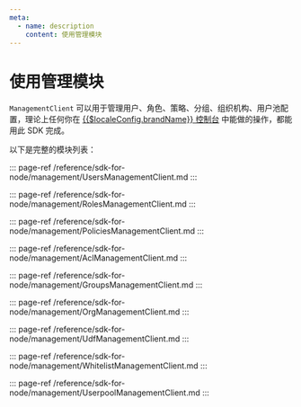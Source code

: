 ```yaml
---
meta:
  - name: description
    content: 使用管理模块
---
```


# 使用管理模块

<LastUpdated/>


`ManagementClient` 可以用于管理用户、角色、策略、分组、组织机构、用户池配置，理论上任何你在 [{{$localeConfig.brandName}} 控制台](https://console.authing.cn/console/userpool) 中能做的操作，都能用此 SDK 完成。

以下是完整的模块列表：

::: page-ref /reference/sdk-for-node/management/UsersManagementClient.md
:::

::: page-ref /reference/sdk-for-node/management/RolesManagementClient.md
:::

::: page-ref /reference/sdk-for-node/management/PoliciesManagementClient.md
:::

::: page-ref /reference/sdk-for-node/management/AclManagementClient.md
:::

::: page-ref /reference/sdk-for-node/management/GroupsManagementClient.md
:::

::: page-ref /reference/sdk-for-node/management/OrgManagementClient.md
:::

::: page-ref /reference/sdk-for-node/management/UdfManagementClient.md
:::

::: page-ref /reference/sdk-for-node/management/WhitelistManagementClient.md
:::

::: page-ref /reference/sdk-for-node/management/UserpoolManagementClient.md
:::
